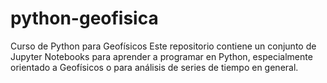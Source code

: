 # python-geofisica
Curso de Python para Geofísicos
Este repositorio contiene un conjunto de Jupyter Notebooks para aprender a programar en Python, especialmente orientado a Geofísicos o para análisis de series de tiempo en general.
